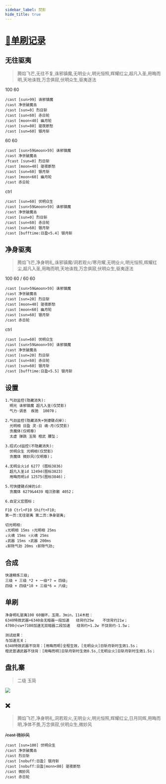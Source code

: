 ```yaml
---
sidebar_label: 焚影
hide_title: true
---
```

# 
<!-- 首行"#+space"亦可隐藏默认顶部标题 -->




# [:rainbow:单刷记录](https://b23.tv/sUHITCZ)



## 无往驱夷

> 腾焰飞芒,无往不复,诛邪镇魔,无明业火,明光恒照,辉耀红尘,超凡入圣,用晦而明,天地诛戮,万念俱寂,伏明众生,驱夷逐法

100 60
```
/cast [sun>99] 诛邪镇魔
/cast 净世破魔击
/cast [sun=0] 烈日斩
/cast [sun<60] 赤日轮
/cast [moon<40] 幽月轮
/cast [sun=80] 驱夜断愁
/cast [sun=60] 银月斩
```
60 60
```
/cast [sun>59&moon>59] 诛邪镇魔
/cast 净世破魔击
/fcast [sun=0] 烈日斩
/cast [moon=40] 驱夜断愁
/cast [sun=60] 银月斩
/cast [moon<60] 幽月轮
/cast 赤日轮
```
ctrl
```
/cast [sun=60] 伏明众生
/cast [sun>59&moon>59] 诛邪镇魔
/cast 净世破魔击
/cast [sun=0] 烈日斩
/cast [sun<60] 赤日轮
/cast [sun=60] 银月斩
/cast [bufftime:日盈<5.4] 银月斩
```


## 净身驱夷

> 腾焰飞芒,净身明礼,诛邪镇魔/洞若观火/寒月耀,无明业火,明光恒照,辉耀红尘,超凡入圣,用晦而明,天地诛戮,万念俱寂,伏明众生,驱夷逐法

100 60 / 60 60
```
/cast [sun>59&moon>59] 诛邪镇魔
/cast 净世破魔击
/cast [sun=20] 烈日斩
/cast [moon=40] 驱夜断愁
/cast [moon<60] 幽月轮
/cast [sun=60] 银月斩
/cast 赤日轮
```

ctrl
```
/cast [sun=60] 伏明众生
/cast [sun>59&moon>59] 诛邪镇魔
/cast 净世破魔击
/cast [sun=20] 烈日斩
/cast [sun<60] 赤日轮
/cast [sun=60] 银月斩
/cast [bufftime:日盈<5.5] 银月斩
```



## 设置


```
1.气劲监控(隐藏消失):
  明光 诛邪镇魔 超凡入圣(仅焚影)
  气力·调息  疾驰  10070；

2.气劲监控(隐藏消失+快捷键点掉):
  光明相 日盈 灵·日 魂·月(仅焚影)
  贪魔体(仅明尊)
  太虚 弹跳 玉简 橙武 腰坠；

3.招式cd监控(不隐藏消失):
  伏明众生 光明相(仅焚影)
  贪魔体 微妙风(仅明尊)；

4.无明业火id 6277 (图标3836)
  超凡入圣id 12494(图标3823)
  用晦而明id 12575(图标3846)；

5.可快捷键点掉的id:
  贪魔体 6279&4439 暗沉弥散 4052；

6.自定义宏图标；

```

```
F10 Ctrl+F10 Shift+F10;
第一页:无往驱夷 第二页:净身驱夷;

切光明相:
↓光明相 15ms ↑光明相 25ms 
↓火魂 15ms ↑火魂 25ms 
↓武器 15ms ↑武器 200ms 
↓卸除气劲 20ms ↑卸除气劲;
```

## 合成
```
快速精炼三级;
三级 + 三级 *2 + 一级*7 = 四级;
四级 + 四级*10 + 三级*6 = 六级;
```



## 单刷

```
净身明礼驱夷100 60循环，玉简，3min，114木桩：
6340特效武器+6340会无暗器一段加速   绕背约25w    不饶背约21w；
4700小cw+7100加速无双暗器二段加速   绕背约+1.2w 不饶背约-1.5w；

测试结果：
与加速无关；
6340特效武器不饶背：[用晦而明]全程生效，[无明业火]日斩月斩时生效1.5s；
橙武普通武器不饶背：[用晦而明]日斩月斩时生效0.5s,[无明业火]日斩月斩时生效1.5s；

```

## 盘扎寨

> 二级 玉简

![](/img/panzhazhai.png)


## :x:

> 腾焰飞芒,净身明礼,洞若观火,无明业火,明光恒照,辉耀红尘,日月同辉,用晦而明,净体不畏,万念俱寂,伏明众生,微妙风

~~/cast 微妙风~~
```
/cast [sun=100] 伏明众生
/cast 净世破魔击
/cast 烈日斩
/cast [nobuff:日盈] 银月斩
/cast [nobuff:日盈|monn<80] 驱夜断愁
/cast 微妙风
/cast 赤日轮
```